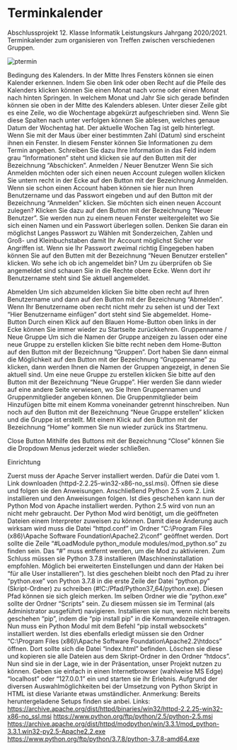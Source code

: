 # Terminkalender
Abschlussprojekt 12. Klasse Informatik Leistungskurs Jahrgang 2020/2021. Terminkalender zum organisieren von Treffen zwischen verschiedenen Gruppen.

![ptermin](https://user-images.githubusercontent.com/84377096/127129575-48702db7-02dc-4300-af62-c7e37dda24d7.PNG)


Bedingung des Kalenders.
In der Mitte Ihres Fensters können sie einen Kalender erkennen. Indem Sie oben link oder oben Recht auf die Pfeile des Kalenders klicken können Sie einen Monat nach vorne oder einen Monat nach hinten Springen. In welchem Monat und Jahr Sie sich gerade befinden können sie oben in der Mitte des Kalenders ablesen. Unter dieser Zeile gibt es eine Zeile, wo die Wochentage abgekürzt aufgeschrieben sind. Wenn Sie diese Spalten nach unter verfolgen können Sie ablesen, welches genaue Datum der Wochentag hat. Der aktuelle Wochen Tag ist gelb hinterlegt. Wenn Sie mit der Maus über einer bestimmten Zahl (Datum) sind erscheint ihnen ein Fenster. In diesem Fenster können Sie Informationen zu dem Termin angeben. Schreiben Sie dazu Ihre Information in das Feld indem grau “Informationen” steht und klicken sie auf den Butten mit der Bezeichnung “Abschicken”.
Anmelden / Neuer Benutzer 
Wenn Sie sich Anmelden möchten oder sich einen neuen Account zulegen wollen klicken Sie untern recht in der Ecke auf den Button mit der Bezeichnung Anmelden. Wenn sie schon einen Account haben können sie hier nun Ihren Benutzername und das Passwort eingeben und auf den Button mit der Bezeichnung “Anmelden” klicken.
Sie möchten sich einen neuen Account zulegen? 
Klicken Sie dazu auf den Button mit der Bezeichnung “Neuer Benutzer”. Sie werden nun zu einem neuen Fenster weitergeleitet wo Sie sich einen Namen und ein Passwort überlegen sollen. Denken Sie daran ein möglichst Langes Passwort zu Wählen mit Sonderzeichen, Zahlen und Groß- und Kleinbuchstaben damit Ihr Account möglichst Sicher vor Angriffen ist. Wenn sie Ihr Passwort zweimal richtig Eingegeben haben können Sie auf den Butten mit der Bezeichnung “Neuen Benutzer erstellen” klicken. 
Wo sehe ich ob ich angemeldet bin?
Um zu überprüfen ob Sie angemeldet sind schauen Sie in die Rechte obere Ecke. Wenn dort ihr Benutzername steht sind Sie aktuell angemeldet.

Abmelden
Um sich abzumelden klicken Sie bitte oben recht auf Ihren Benutzername und dann auf den Button mit der Bezeichnung “Abmelden”. Wenn Ihr Benutzername oben recht nicht mehr zu sehen ist und der Text “Hier Benutzername einfügen” dort steht sind Sie abgemeldet.
Home-Button
Durch einen Klick auf den Blauen Home-Button oben links in der Ecke können Sie immer wieder zu Startseite zurückkehren.
Gruppenname / Neue Gruppe 
Um sich die Namen der Gruppe anzeigen zu lassen oder eine neue Gruppe zu erstellen klicken Sie bitte recht neben dem Home-Button auf den Button mit der Bezeichnung “Gruppen”. Dort haben Sie dann einmal die Möglichkeit auf den Button mit der Bezeichnung “Gruppenname” zu klicken, dann werden Ihnen die Namen der Gruppen angezeigt, in denen Sie aktuell sind. Um eine neue Gruppe zu erstellen klicken Sie bitte auf den Button mit der Bezeichnung “Neue Gruppe”. Hier werden Sie dann wieder auf eine andere Seite verwiesen, wo Sie Ihren Gruppennamen und Gruppenmitglieder angeben können. Die Gruppenmitglieder beim Hinzufügen bitte mit einem Komma voneinander getrennt hinschreiben. Nun noch auf den Button mit der Bezeichnung “Neue Gruppe erstellen” klicken und die Gruppe ist erstellt. Mit einem Klick auf den Button mit der Bezeichnung “Home” kommen Sie nun wieder zurück ins Startmenu.

Close Button
Mithilfe des Buttons mit der Bezeichnung “Close” können Sie die Dropdown Menus jederzeit wieder schließen.

Einrichtung

Zuerst muss der Apache Server installiert werden. Dafür die Datei vom 1. Link downloaden (httpd-2.2.25-win32-x86-no_ssl.msi). Öffnen sie diese und folgen sie den Anweisungen.
Anschließend Python 2.5 vom 2. Link installieren und den Anweisungen folgen. Ist dies geschehen kann nun der Python Mod von Apache installiert werden. Python 2.5 wird von nun an nicht mehr gebraucht. Der Python Mod wird benötigt, um die geöffneten Dateien einem Interpreter zuweisen zu können. Damit diese Änderung auch wirksam wird muss die Datei “httpd.conf” im Ordner “C:\Program Files (x86)\Apache Software Foundation\Apache2.2\conf” geöffnet werden. Dort sollte die Zeile “#LoadModule python_module modules/mod_python.so” zu finden sein. Das “#” muss entfernt werden, um die Mod zu aktivieren. 
Zum Schluss müssen sie Python 3.7.8 installieren (Maschineninstallation empfohlen. Möglich bei erweiterten Einstellungen und dann der Haken bei “für alle User installieren”). Ist dies geschehen bleibt noch den Pfad zu ihrer “python.exe” von Python 3.7.8 in die erste Zeile der Datei “python.py” (Skript-Ordner) zu schreiben (#!C:/Pfad/Python37_64/python.exe). Diesen Pfad können sie sich gleich merken. Im selben Ordner wie die “python.exe” sollte der Ordner “Scripts” sein. Zu diesem müssen sie im Terminal (als Administrator ausgeführt) navigieren. Installieren sie nun, wenn nicht bereits geschehen “pip”, indem die “pip install pip” in die Kommandozeile eintragen. Nun muss ein Python Modul mit dem Befehl “pip install websockets” installiert werden. 
Ist dies ebenfalls erledigt müssen sie den Ordner “C:\Program Files (x86)\Apache Software Foundation\Apache2.2\htdocs” öffnen. Dort sollte sich die Datei “index.html” befinden. Löschen sie diese und kopieren sie alle Dateien aus dem Skript-Ordner in den Ordner “htdocs”. Nun sind sie in der Lage, wie in der Präsentation, unser Projekt nutzen zu können. Geben sie einfach in einen Internetbrowser (wahlweise MS Edge) “localhost” oder “127.0.0.1” ein und starten sie ihr Erlebnis. Aufgrund der diversen Auswahlmöglichkeiten bei der Umsetzung von Python Skript in HTML ist diese Variante etwas umständlicher. 
Anmerkung: Bereits heruntergeladene Setups finden sie anbei.
Links:
https://archive.apache.org/dist/httpd/binaries/win32/httpd-2.2.25-win32-x86-no_ssl.msi
https://www.python.org/ftp/python/2.5/python-2.5.msi
https://archive.apache.org/dist/httpd/modpython/win/3.3.1/mod_python-3.3.1.win32-py2.5-Apache2.2.exe
https://www.python.org/ftp/python/3.7.8/python-3.7.8-amd64.exe
